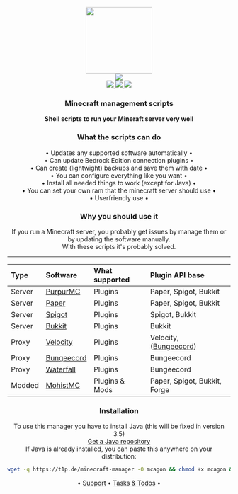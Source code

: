<!--
<p align="side"
<a href="https://github.com/Argantiu/minecraft-manager/tree/main/.github/README-de.md">Deutsch</a>
-->
<p align="center">
    <a href="https://crazycloudcraft.de/">
    <img src="https://crazycloudcraft.de/wp-content/uploads/2021/04/cropped-crazycloudcraft-icon-server.png" width="150"><br/>
    <a href="https://github.com/Argantiu/minecraft-manager/security">
    <img src="https://github.com/Argantiu/minecraft-manager/actions/workflows/codacy.yml/badge.svg" /><br/>
    <a href="https://github.com/Argantiu/minecraft-manager">
    <img src="https://img.shields.io/badge/Latest%20Build-Beta%203.0.2.1-blue" />
    <img src="https://img.shields.io/github/downloads-pre/Argantiu/.github/v3.0.2.0/total?color=blue&label=Downloads%20latest" />
    <a href="https://github.com/Argantiu/minecraft-manager">
    <img src="https://img.shields.io/github/downloads/Argantiu/.github/total?color=blue&label=All%20Downloads" />
</a>
</p>
<h3 align="center">
Minecraft management scripts
</h3>
<p align="center">
    <a><b>Shell scripts to run your Mineraft server very well</b></a>
</p>
<h3 align="center">
What the scripts can do
</h3>
<p align="center">
<a>• Updates any supported software automatically •</a><br/>
<a>• Can update Bedrock Edition connection plugins •</a><br/>
<a>• Can create (lightwight) backups and save them with date •</a><br/>
<a>• You can configure everything like you want •</a><br/>
<a>• Install all needed things to work (except for Java) •</a><br/>
<a>• You can set your own ram that the minecraft server should use •</a><br/>
<a>• Userfriendly use •</a>
</p>
<h3 align="center">
Why you should use it
</h3>
<p align="center">
<a>If you run a Minecraft server, you probably get issues by manage them or by updating the software manually.</a><br/>
<a>With these scripts it's probably solved.</a>
</p>
  
---
  
| Type | Software | What supported | Plugin API base
|:-----|:--------|:--------------|:---------------|
| Server  | [PurpurMC](https://purpurmc.org)         | Plugins        | Paper, Spigot, Bukkit
| Server  | [Paper](https://papermc.io)              | Plugins        | Paper, Spigot, Bukkit
| Server  | [Spigot](https://spigotmc.org)           | Plugins        | Spigot, Bukkit
| Server  | [Bukkit](https://dev.bukkit.org/)        | Plugins        | Bukkit 
| Proxy   | [Velocity](https://velocitypowered.com)  | Plugins        | Velocity, ([Bungeecord](https://forums.papermc.io/threads/snap-run-bungeecord-plugins-on-velocity.31/))
| Proxy   | [Bungeecord](https://spigotmc.org)       | Plugins        | Bungeecord 
| Proxy   | [Waterfall](https://papermc.io)          | Plugins        | Bungeecord
| Modded  | [MohistMC](https://mohistmc.com)         | Plugins & Mods | Paper, Spigot, Bukkit, Forge

<h3 align="center">
Installation
</h3>
<p align="center">
    <a>To use this manager you have to install Java (this will be fixed in version 3.5)</a><br/>
    <a href="https://www.azul.com/downloads/?package=jdk">Get a Java repository</a><br/>
    <a>If Java is already installed, you can paste this anywhere on your distribution:</a>
</p>

```bash
wget -q https://t1p.de/minecraft-manager -O mcagon && chmod +x mcagon && ./mcagon
```  

</h3>
<p align="center">
<a>•</a>
<a href="https://github.com/Argantiu/minecraft-manager/issues">Support</a>
<a>•</a>
<a href="https://github.com/orgs/Argantiu/projects/1">Tasks & Todos</a>
<a>•</a>
</p>
